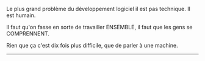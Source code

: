 Le plus grand problème du développement logiciel il est pas technique. Il est humain.

Il faut qu'on fasse en sorte de travailler ENSEMBLE, il faut que les gens se COMPRENNENT.

Rien que ça c'est dix fois plus difficile, que de parler à une machine.

---

